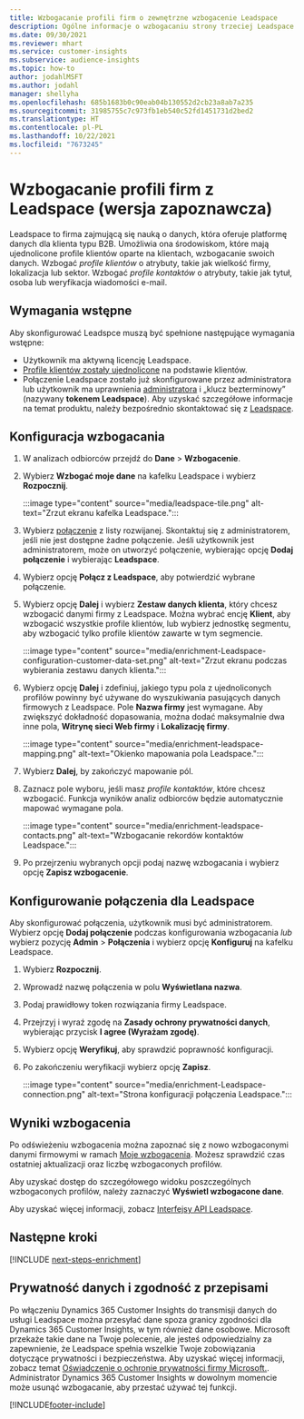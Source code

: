 ```yaml
---
title: Wzbogacanie profili firm o zewnętrzne wzbogacenie Leadspace
description: Ogólne informacje o wzbogacaniu strony trzeciej Leadspace.
ms.date: 09/30/2021
ms.reviewer: mhart
ms.service: customer-insights
ms.subservice: audience-insights
ms.topic: how-to
author: jodahlMSFT
ms.author: jodahl
manager: shellyha
ms.openlocfilehash: 685b1683b0c90eab04b130552d2cb23a8ab7a235
ms.sourcegitcommit: 31985755c7c973fb1eb540c52fd1451731d2bed2
ms.translationtype: HT
ms.contentlocale: pl-PL
ms.lasthandoff: 10/22/2021
ms.locfileid: "7673245"
---
```

# <a name="enrichment-of-company-profiles-with-leadspace-preview"></a>Wzbogacanie profili firm z Leadspace (wersja zapoznawcza)

Leadspace to firma zajmującą się nauką o danych, która oferuje platformę danych dla klienta typu B2B. Umożliwia ona środowiskom, które mają ujednolicone profile klientów oparte na klientach, wzbogacanie swoich danych. Wzbogać *profile klientów* o atrybuty, takie jak wielkość firmy, lokalizacja lub sektor. Wzbogać *profile kontaktów* o atrybuty, takie jak tytuł, osoba lub weryfikacja wiadomości e-mail.

## <a name="prerequisites"></a>Wymagania wstępne

Aby skonfigurować Leadspce muszą być spełnione następujące wymagania wstępne:

- Użytkownik ma aktywną licencję Leadspace.
- [Profile klientów zostały ujednolicone](customer-profiles.md) na podstawie klientów.
- Połączenie Leadspace zostało już skonfigurowane przez administratora lub użytkownik ma uprawnienia [administratora](permissions.md#administrator) i „klucz bezterminowy” (nazywany **tokenem Leadspace**). Aby uzyskać szczegółowe informacje na temat produktu, należy bezpośrednio skontaktować się z [Leadspace](https://www.leadspace.com/leadspace-microsoft-dynamics-365/).

## <a name="configure-the-enrichment"></a>Konfiguracja wzbogacania

1. W analizach odbiorców przejdź do **Dane** > **Wzbogacenie**.

1. Wybierz **Wzbogać moje dane** na kafelku Leadspace i wybierz **Rozpocznij**.

   :::image type="content" source="media/leadspace-tile.png" alt-text="Zrzut ekranu kafelka Leadspace.":::

1. Wybierz [połączenie](connections.md) z listy rozwijanej. Skontaktuj się z administratorem, jeśli nie jest dostępne żadne połączenie. Jeśli użytkownik jest administratorem, może on utworzyć połączenie, wybierając opcję **Dodaj połączenie** i wybierając **Leadspace**. 

1. Wybierz opcję **Połącz z Leadspace**, aby potwierdzić wybrane połączenie.

1. Wybierz opcję **Dalej** i wybierz **Zestaw danych klienta**, który chcesz wzbogacić danymi firmy z Leadspace. Można wybrać encję **Klient**, aby wzbogacić wszystkie profile klientów, lub wybierz jednostkę segmentu, aby wzbogacić tylko profile klientów zawarte w tym segmencie.

    :::image type="content" source="media/enrichment-Leadspace-configuration-customer-data-set.png" alt-text="Zrzut ekranu podczas wybierania zestawu danych klienta.":::

1. Wybierz opcję **Dalej** i zdefiniuj, jakiego typu pola z ujednoliconych profilów powinny być używane do wyszukiwania pasujących danych firmowych z Leadspace. Pole **Nazwa firmy** jest wymagane. Aby zwiększyć dokładność dopasowania, można dodać maksymalnie dwa inne pola, **Witrynę sieci Web firmy** i **Lokalizację firmy**.

   :::image type="content" source="media/enrichment-leadspace-mapping.png" alt-text="Okienko mapowania pola Leadspace.":::

1. Wybierz **Dalej**, by zakończyć mapowanie pól.

1. Zaznacz pole wyboru, jeśli masz *profile kontaktów*, które chcesz wzbogacić. Funkcja wyników analiz odbiorców będzie automatycznie mapować wymagane pola.

   :::image type="content" source="media/enrichment-leadspace-contacts.png" alt-text="Wzbogacanie rekordów kontaktów Leadspace.":::
 
1. Po przejrzeniu wybranych opcji podaj nazwę wzbogacania i wybierz opcję **Zapisz wzbogacenie**.


## <a name="configure-the-connection-for-leadspace"></a>Konfigurowanie połączenia dla Leadspace 

Aby skonfigurować połączenia, użytkownik musi być administratorem. Wybierz opcję **Dodaj połączenie** podczas konfigurowania wzbogacania *lub* wybierz pozycję **Admin** > **Połączenia** i wybierz opcję **Konfiguruj** na kafelku Leadspace.

1. Wybierz **Rozpocznij**. 

1. Wprowadź nazwę połączenia w polu **Wyświetlana nazwa**.

1. Podaj prawidłowy token rozwiązania firmy Leadspace.

1. Przejrzyj i wyraź zgodę na **Zasady ochrony prywatności danych**, wybierając przycisk **I agree (Wyrażam zgodę)**.

1. Wybierz opcję **Weryfikuj**, aby sprawdzić poprawność konfiguracji.

1. Po zakończeniu weryfikacji wybierz opcję **Zapisz**.
   
   :::image type="content" source="media/enrichment-Leadspace-connection.png" alt-text="Strona konfiguracji połączenia Leadspace.":::

## <a name="enrichment-results"></a>Wyniki wzbogacenia

Po odświeżeniu wzbogacenia można zapoznać się z nowo wzbogaconymi danymi firmowymi w ramach [Moje wzbogacenia](enrichment-hub.md). Możesz sprawdzić czas ostatniej aktualizacji oraz liczbę wzbogaconych profilów.

Aby uzyskać dostęp do szczegółowego widoku poszczególnych wzbogaconych profilów, należy zaznaczyć **Wyświetl wzbogacone dane**.

Aby uzyskać więcej informacji, zobacz [Interfejsy API Leadspace](https://support.leadspace.com/hc/en-us/sections/201997649-API).

## <a name="next-steps"></a>Następne kroki


[!INCLUDE [next-steps-enrichment](../includes/next-steps-enrichment.md)]

## <a name="data-privacy-and-compliance"></a>Prywatność danych i zgodność z przepisami

Po włączeniu Dynamics 365 Customer Insights do transmisji danych do usługi Leadspace można przesyłać dane spoza granicy zgodności dla Dynamics 365 Customer Insights, w tym również dane osobowe. Microsoft przekaże takie dane na Twoje polecenie, ale jesteś odpowiedzialny za zapewnienie, że Leadspace spełnia wszelkie Twoje zobowiązania dotyczące prywatności i bezpieczeństwa. Aby uzyskać więcej informacji, zobacz temat [Oświadczenie o ochronie prywatności firmy Microsoft.](https://go.microsoft.com/fwlink/?linkid=396732).
Administrator Dynamics 365 Customer Insights w dowolnym momencie może usunąć wzbogacanie, aby przestać używać tej funkcji.


[!INCLUDE[footer-include](../includes/footer-banner.md)]
